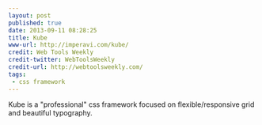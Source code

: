 ```yaml
---
layout: post
published: true
date: 2013-09-11 08:28:25
title: Kube
www-url: http://imperavi.com/kube/
credit: Web Tools Weekly
credit-twitter: WebToolsWeekly
credit-url: http://webtoolsweekly.com/
tags: 
 - css framework
---
```


Kube is a "professional" css framework focused on flexible/responsive grid and beautiful typography.